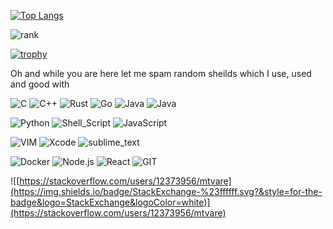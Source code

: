 [![Top Langs](https://github-readme-stats.vercel.app/api/top-langs/?username=mTvare6&langs_count=10&theme=gruvbox)](https://github.com/anuraghazra/github-readme-stats)

![rank](https://github-readme-stats.vercel.app/api?username=mTvare6&show_icons=true&theme=gruvbox)

[![trophy](https://github-profile-trophy.vercel.app/?username=mTvare6&theme=gruvbox&no-bg=true&no-frame=true&column=3&margin-w=15&margin-h=15)](https://github.com/ryo-ma/github-profile-trophy)


Oh and while you are here let me spam random sheilds which I use, used and good with


![C](https://img.shields.io/badge/C-83a598?style=for-the-badge&logo=c&logoColor=white)
![C++](https://img.shields.io/badge/C%2B%2B-00599C?style=for-the-badge&logo=c%2B%2B&logoColor=white)
![Rust](https://img.shields.io/badge/Rust-000000?style=for-the-badge&logo=rust&logoColor=white)
![Go](https://img.shields.io/badge/Go-00ADD8?style=for-the-badge&logo=go&logoColor=white)
![Java](https://img.shields.io/badge/Zig-ED8B00?style=for-the-badge&logo=zig&logoColor=white)
![Java](https://img.shields.io/badge/Java-d65d0e?style=for-the-badge&logo=java&logoColor=white)

![Python](https://img.shields.io/badge/Python-14354C?style=for-the-badge&logo=python&logoColor=white)
![Shell_Script](https://img.shields.io/badge/Shell_Script-121011?style=for-the-badge&logo=gnu-bash&logoColor=white)
![JavaScript](https://img.shields.io/badge/JavaScript-F7DF1E?style=for-the-badge&logo=javascript&logoColor=black)

![VIM](https://img.shields.io/badge/VIM-%2311AB00.svg?&style=for-the-badge&logo=vim&logoColor=white)
![Xcode](https://img.shields.io/badge/Xcode-007ACC?style=flat-square&logo=Xcode&logoColor=white)
![sublime_text](https://img.shields.io/badge/sublime_text-%23575757.svg?&style=for-the-badge&logo=sublime-text&logoColor=important)




![Docker](https://img.shields.io/badge/Docker-2CA5E0?style=for-the-badge&logo=docker&logoColor=white)
![Node.js](https://img.shields.io/badge/Node.js-43853D?style=for-the-badge&logo=node.js&logoColor=white)
![React](https://img.shields.io/badge/React-20232A?style=for-the-badge&logo=react&logoColor=61DAFB)
![GIT](https://img.shields.io/badge/Git-F05032?style=for-the-badge&logo=git&logoColor=white)

![[https://stackoverflow.com/users/12373956/mtvare](https://img.shields.io/badge/StackExchange-%23ffffff.svg?&style=for-the-badge&logo=StackExchange&logoColor=white)](https://stackoverflow.com/users/12373956/mtvare)
